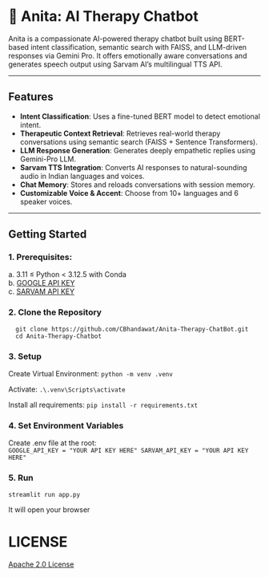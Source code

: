 # 🤗 Anita: AI Therapy Chatbot

Anita is a compassionate AI-powered therapy chatbot built using BERT-based intent classification, semantic search with FAISS, and LLM-driven responses via Gemini Pro. It offers emotionally aware conversations and generates speech output using Sarvam AI’s multilingual TTS API.

---

## Features

- **Intent Classification**: Uses a fine-tuned BERT model to detect emotional intent.
- **Therapeutic Context Retrieval**: Retrieves real-world therapy conversations using semantic search (FAISS + Sentence Transformers).
- **LLM Response Generation**: Generates deeply empathetic replies using Gemini-Pro LLM.
- **Sarvam TTS Integration**: Converts AI responses to natural-sounding audio in Indian languages and voices.
- **Chat Memory**: Stores and reloads conversations with session memory.
- **Customizable Voice & Accent**: Choose from 10+ languages and 6 speaker voices.

---

## Getting Started

### 1. Prerequisites:
  a. 3.11 ≤ Python < 3.12.5 with Conda <br/>
  b. [GOOGLE API KEY](https://aistudio.google.com/app/apikey) <br/>
  c. [SARVAM API KEY](https://dashboard.sarvam.ai/) <br/>
  
### 2. Clone the Repository

```
  git clone https://github.com/CBhandawat/Anita-Therapy-ChatBot.git
  cd Anita-Therapy-Chatbot
```

### 3. Setup
   Create Virtual Environment:
     ```
     python -m venv .venv
     ```

   Activate:
     ```
     .\.venv\Scripts\activate
     ```

   Install all requirements:
     ```
     pip install -r requirements.txt
     ```
### 4. Set Environment Variables
  Create .env file at the root: <br/>
    ```
    GOOGLE_API_KEY = "YOUR API KEY HERE"
    SARVAM_API_KEY = "YOUR API KEY HERE"
    ```
    
### 5. Run
   ```
   streamlit run app.py
   ```
It will open your browser

# LICENSE
[Apache 2.0 License](https://github.com/CBhandawat/Anita_Therapy_ChatBot/blob/main/LICENSE)

